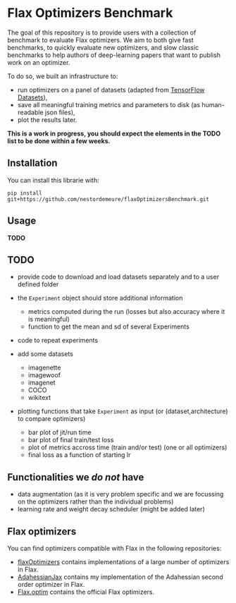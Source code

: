 # Flax Optimizers Benchmark

The goal of this repository is to provide users with a collection of benchmark to evaluate Flax optimizers.
We aim to both give fast benchmarks, to quickly evaluate new optimizers, and slow classic benchmarks to help authors of deep-learning papers that want to publish work on an optimizer.

To do so, we built an infrastructure to:
- run optimizers on a panel of datasets (adapted from [TensorFlow Datasets](https://www.tensorflow.org/datasets/overview)), 
- save all meaningful training metrics and parameters to disk (as human-readable json files),
- plot the results later.

**This is a work in progress, you should expect the elements in the TODO list to be done within a few weeks.**

## Installation

You can install this librarie with:

```
pip install git+https://github.com/nestordemeure/flaxOptimizersBenchmark.git
```

## Usage

**TODO**

## TODO

- provide code to download and load datasets separately and to a user defined folder

- the `Experiment` object should store additional information
  - metrics computed during the run (losses but also accuracy where it is meaningful)
  - function to get the mean and sd of several Experiments

- code to repeat experiments

- add some datasets
  - imagenette
  - imagewoof
  - imagenet
  - COCO
  - wikitext

- plotting functions that take `Experiment` as input (or (dataset,architecture) to compare optimizers)
  - bar plot of jit/run time
  - bar plot of final train/test loss
  - plot of metrics accross time (train and/or test) (one or all optimizers)
  - final loss as a function of starting lr

## Functionalities we *do not* have

- data augmentation (as it is very problem specific and we are focussing on the optimizers rather than the individual problems)
- learning rate and weight decay scheduler (might be added later)

## Flax optimizers

You can find optimizers compatible with Flax in the following repositories:

- [flaxOptimizers](https://github.com/nestordemeure/flaxOptimizers) contains implementations of a large number of optimizers in Flax.
- [AdahessianJax](https://github.com/nestordemeure/AdaHessianJax) contains my implementation of the Adahessian second order optimizer in Flax.
- [Flax.optim](https://github.com/google/flax/tree/master/flax/optim) contains the official Flax optimizers.
